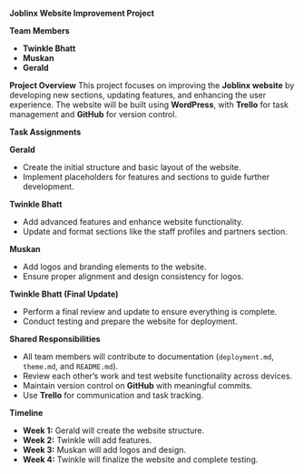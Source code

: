  **Joblinx Website Improvement Project**

**Team Members**
- **Twinkle Bhatt**  
- **Muskan**  
- **Gerald**  

**Project Overview**
This project focuses on improving the **Joblinx website** by developing new sections, updating features, and enhancing the user experience. The website will be built using **WordPress**, with **Trello** for task management and **GitHub** for version control.


**Task Assignments**

 **Gerald**
- Create the initial structure and basic layout of the website.  
- Implement placeholders for features and sections to guide further development.

 **Twinkle Bhatt**
- Add advanced features and enhance website functionality.  
- Update and format sections like the staff profiles and partners section.  

 **Muskan**
- Add logos and branding elements to the website.  
- Ensure proper alignment and design consistency for logos.  

**Twinkle Bhatt (Final Update)**
- Perform a final review and update to ensure everything is complete.  
- Conduct testing and prepare the website for deployment.  


**Shared Responsibilities**
- All team members will contribute to documentation (`deployment.md`, `theme.md`, and `README.md`).  
- Review each other’s work and test website functionality across devices.  
- Maintain version control on **GitHub** with meaningful commits.  
- Use **Trello** for communication and task tracking.  

 **Timeline**
- **Week 1:** Gerald will create the website structure.  
- **Week 2:** Twinkle will add features.  
- **Week 3:** Muskan will add logos and design.  
- **Week 4:** Twinkle will finalize the website and complete testing.  


